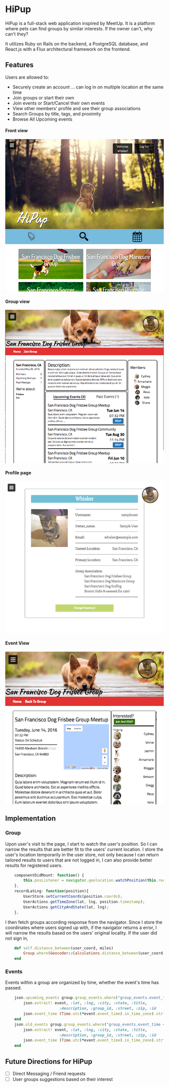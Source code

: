 # HiPup
HiPup is a full-stack web application inspired by MeetUp. It is a platform where pets can find groups by similar interests. If the owner can't, why can't they? 

It utilizes Ruby on Rails on the backend, a PostgreSQL database, and React.js with a Flux architectural framework on the frontend.

## Features 
Users are allowed to:

* Securely create an account
... can log in on multiple location at the same time
* Join groups or start their own
* Join events or Start/Cancel their own events
* View other members' profile and see their group associations
* Search Groups by title, tags, and proximity
* Browse All Upcoming events

#### Front view
![Front-page]

#### Group view
![Group-page]

#### Profile page
![Profile-page]

#### Event View
![Event-page]

## Implementation
### Group
Upon user's visit to the page, I start to watch the user's position. So I can narrow the results that are better fit to the users' current location. I store the user's location temporarily in the user store, not only because I can return tailored results to users that are not logged in, I can also provide better results for registered users.

```javascript
	componentDidMount: function() {
		this.posListener = navigator.geolocation.watchPosition(this.recordLatLng);
	},
	recordLatLng: function(position){
		UserStore.setCurrentCoords(position.coords);
		UserActions.getTimeZone(lat, lng, position.timestamp);
		UserActions.getCityAndState(lat, lng);
	},
```

I then fetch groups according response from the navigator. Since I store the coordinates where users signed up with, if the navigator returns a error, I will narrow the results based on the users' original locality. If the user did not sign in, 

```ruby
	def self.distance_between(user_coord, miles)
		Group.where(Geocoder::Calculations.distance_between(user_coord, [:lat, :lng]) < miles)
	end
```

### Events
Events within a group are organized by time, whether the event's time has passed.			

```ruby
	json.upcoming_events group.group_events.where("group_events.event_time > ? AND group_events.status = ?", Time.now, "SCHEDULED") do |event|
		json.extract! event, :lat, :lng, :city, :state, :title, 
						:description, :group_id, :street, :zip, :id
		json.event_time (Time.utc(*event.event_time).in_time_zone).strftime("%a %b %d || %I:%M %p")
	end
	json.old_events group.group_events.where("group_events.event_time <= ? OR group_events.status = ?", Time.now, "CANCEL") do |event|
		json.extract! event, :lat, :lng, :city, :state, :title, 
						:description, :group_id, :street, :zip, :id
		json.event_time (Time.utc(*event.event_time).in_time_zone).strftime("%a %b %d || %I:%M %p")
	end
```


## Future Directions for HiPup
- [ ] Direct Messaging / Friend requests
- [ ] User groups suggestions based on their interest

[Front-page]: ./docs/images/Front-page.png
[Group-page]: ./docs/images/Group-page.png
[Profile-page]: ./docs/images/Profile-page.png
[Event-page]: ./docs/images/Event-page.png